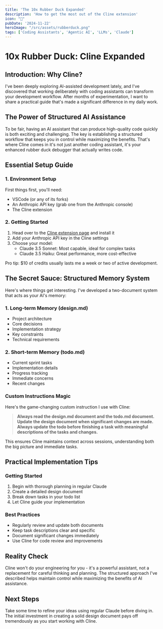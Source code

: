 ```yaml
---
title: 'The 10x Rubber Duck Expanded'
description: 'How to get the most out of the Cline extension'
icon: "🤖"
pubDate: '2024-11-22'
heroImage: "/src/assets/rubberduck.png"
tags: ['Coding Assistants', 'Agentic AI', 'LLMs', 'Claude']
---
```


# 10x Rubber Duck: Cline Expanded

## Introduction: Why Cline?
I've been deeply exploring AI-assisted development lately, and I've discovered that working deliberately with coding assistants can transform your development workflow. After months of experimentation, I want to share a practical guide that's made a significant difference in my daily work.

## The Power of Structured AI Assistance
To be fair, having an AI assistant that can produce high-quality code quickly is both exciting and challenging. The key is establishing a structured workflow that keeps you in control while maximizing the benefits. That's where Cline comes in it's not just another coding assistant, it's your enhanced rubber duck debugger that actually writes code.

## Essential Setup Guide

### 1. Environment Setup
First things first, you'll need:
- VSCode (or any of its forks)
- An Anthropic API key (grab one from the Anthropic console)
- The Cline extension

### 2. Getting Started
1. Head over to the [Cline extension page](https://marketplace.visualstudio.com/items?itemName=saoudrizwan.claude-dev) and install it
2. Add your Anthropic API key in the Cline settings
3. Choose your model:
   - Claude 3.5 Sonnet: Most capable, ideal for complex tasks
   - Claude 3.5 Haiku: Great performance, more cost-effective

Pro tip: $10 of credits usually lasts me a week or two of active development.

## The Secret Sauce: Structured Memory System

Here's where things get interesting. I've developed a two-document system that acts as your AI's memory:

### 1. Long-term Memory (design.md)
- Project architecture
- Core decisions
- Implementation strategy
- Key constraints
- Technical requirements

### 2. Short-term Memory (todo.md)
- Current sprint tasks
- Implementation details
- Progress tracking
- Immediate concerns
- Recent changes

### Custom Instructions Magic
Here's the game-changing custom instruction I use with Cline:

> **Always read the design.md document and the todo.md document. Update the design document when significant changes are made. Always update the todo before finishing a task with meaningful descriptions of the tasks and changes.**

This ensures Cline maintains context across sessions, understanding both the big picture and immediate tasks.

## Practical Implementation Tips

### Getting Started
1. Begin with thorough planning in regular Claude
2. Create a detailed design document
3. Break down tasks in your todo list
4. Let Cline guide your implementation

### Best Practices
- Regularly review and update both documents
- Keep task descriptions clear and specific
- Document significant changes immediately
- Use Cline for code review and improvements

## Reality Check
Cline won't do your engineering for you - it's a powerful assistant, not a replacement for careful thinking and planning. The structured approach I've described helps maintain control while maximizing the benefits of AI assistance.

## Next Steps
Take some time to refine your ideas using regular Claude before diving in. The initial investment in creating a solid design document pays off tremendously as you start working with Cline. 